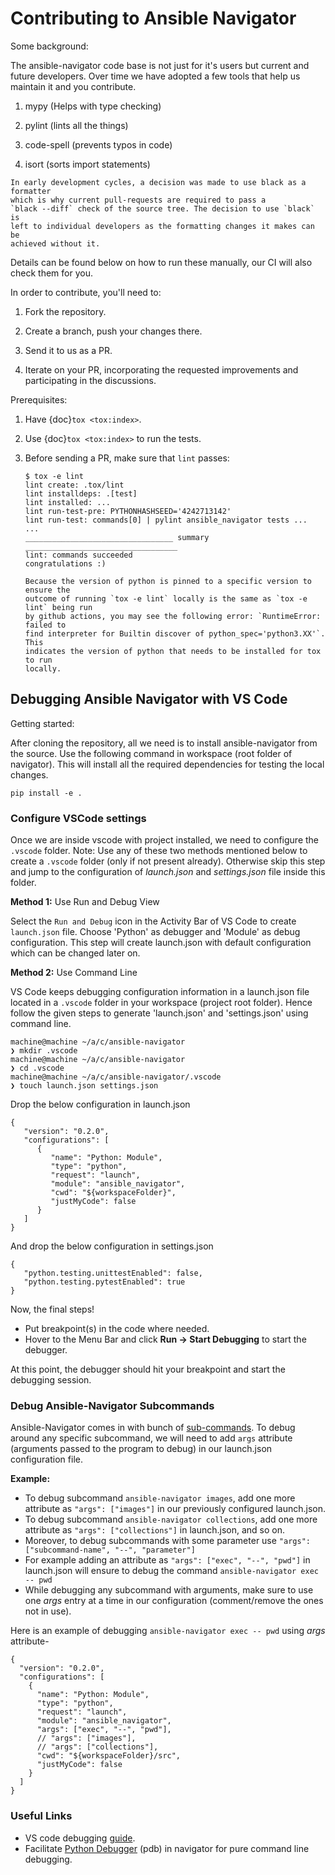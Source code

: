 # Contributing to Ansible Navigator

Some background:

The ansible-navigator code base is not just for it's users but current and
future developers. Over time we have adopted a few tools that help us
maintain it and you contribute.

1. mypy (Helps with type checking)

2. pylint (lints all the things)

3. code-spell (prevents typos in code)

4. isort (sorts import statements)

```{note}
In early development cycles, a decision was made to use black as a formatter
which is why current pull-requests are required to pass a
`black --diff` check of the source tree. The decision to use `black` is
left to individual developers as the formatting changes it makes can be
achieved without it.
```

Details can be found below on how to run these manually, our CI will also
check them for you.

In order to contribute, you'll need to:

1. Fork the repository.

2. Create a branch, push your changes there.

3. Send it to us as a PR.

4. Iterate on your PR, incorporating the requested improvements
   and participating in the discussions.

Prerequisites:

1. Have {doc}`tox <tox:index>`.

2. Use {doc}`tox <tox:index>` to run the tests.

3. Before sending a PR, make sure that `lint` passes:

   ```shell-session
   $ tox -e lint
   lint create: .tox/lint
   lint installdeps: .[test]
   lint installed: ...
   lint run-test-pre: PYTHONHASHSEED='4242713142'
   lint run-test: commands[0] | pylint ansible_navigator tests ...
   ...
   _________________________________ summary __________________________________
   lint: commands succeeded
   congratulations :)
   ```

   ```{tip}
   Because the version of python is pinned to a specific version to ensure the
   outcome of running `tox -e lint` locally is the same as `tox -e lint` being run
   by github actions, you may see the following error: `RuntimeError: failed to
   find interpreter for Builtin discover of python_spec='python3.XX'`. This
   indicates the version of python that needs to be installed for tox to run
   locally.
   ```

## Debugging Ansible Navigator with VS Code

Getting started:

After cloning the repository, all we need is to install ansible-navigator from
the source. Use the following command in workspace (root folder of navigator).
This will install all the required dependencies for testing the local changes.

```shell-session
pip install -e .
```

### Configure VSCode settings

Once we are inside vscode with project installed, we need to configure the
`.vscode` folder.
Note: Use any of these two methods mentioned below to create a `.vscode` folder
(only if not present already). Otherwise skip this step and jump to the
configuration of _launch.json_ and _settings.json_ file inside this folder.

**Method 1:** Use Run and Debug View

Select the `Run and Debug` icon in the Activity Bar of VS Code to create
`launch.json` file. Choose 'Python' as debugger and 'Module' as debug
configuration. This step will create launch.json with default configuration
which can be changed later on.

**Method 2:** Use Command Line

VS Code keeps debugging configuration information in a launch.json file located
in a `.vscode` folder in your workspace (project root folder). Hence follow
the given steps to generate 'launch.json' and 'settings.json' using command
line.

```shell-session
machine@machine ~/a/c/ansible-navigator
❯ mkdir .vscode
machine@machine ~/a/c/ansible-navigator
❯ cd .vscode
machine@machine ~/a/c/ansible-navigator/.vscode
❯ touch launch.json settings.json
```

Drop the below configuration in launch.json

```shell-session
{
   "version": "0.2.0",
   "configurations": [
      {
         "name": "Python: Module",
         "type": "python",
         "request": "launch",
         "module": "ansible_navigator",
         "cwd": "${workspaceFolder}",
         "justMyCode": false
      }
   ]
}
```

And drop the below configuration in settings.json

```shell-session
{
   "python.testing.unittestEnabled": false,
   "python.testing.pytestEnabled": true
}
```

Now, the final steps!

- Put breakpoint(s) in the code where needed.
- Hover to the Menu Bar and click **Run -> Start Debugging** to start the
  debugger.

At this point, the debugger should hit your breakpoint and start the debugging
session.

### Debug Ansible-Navigator Subcommands

Ansible-Navigator comes in with bunch of [sub-commands]. To debug around any
specific subcommand, we will need to add `args` attribute (arguments passed to
the program to debug) in our launch.json configuration file.

[sub-commands]: https://ansible-navigator.readthedocs.io/en/latest/subcommands/

**Example:**

- To debug subcommand `ansible-navigator images`, add one more attribute as
  `"args": ["images"]` in our previously configured launch.json.
- To debug subcommand `ansible-navigator collections`, add one more attribute
  as `"args": ["collections"]` in launch.json, and so on.
- Moreover, to debug subcommands with some parameter use
  `"args": ["subcommand-name", "--", "parameter"]`
- For example adding an attribute as `"args": ["exec", "--", "pwd"]` in
  launch.json will ensure to debug the command `ansible-navigator exec -- pwd`
- While debugging any subcommand with arguments, make sure to use one _args_
  entry at a time in our configuration (comment/remove the ones not in use).

Here is an example of debugging `ansible-navigator exec -- pwd` using _args_
attribute-

```shell-session
{
  "version": "0.2.0",
  "configurations": [
    {
      "name": "Python: Module",
      "type": "python",
      "request": "launch",
      "module": "ansible_navigator",
      "args": ["exec", "--", "pwd"],
      // "args": ["images"],
      // "args": ["collections"],
      "cwd": "${workspaceFolder}/src",
      "justMyCode": false
    }
  ]
}
```

### Useful Links

- VS code debugging [guide].
- Facilitate [Python Debugger] (pdb) in navigator for pure command line
  debugging.

[guide]: https://code.visualstudio.com/docs/editor/debugging
[python debugger]: https://www.geeksforgeeks.org/python-debugger-python-pdb/

